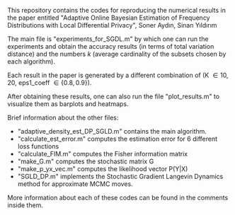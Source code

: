 This repository contains the codes for reproducing the numerical results in the paper entitled
"Adaptive Online Bayesian Estimation of Frequency Distributions with Local Differential Privacy", Soner Aydın, Sinan Yıldırım

The main file is "experiments_for_SGDL.m" by which one can run the experiments and obtain the accuracy results (in terms of total variation distance) and the numbers $k$ (average cardinality of the subsets chosen by each algorithm). 

Each result in the paper is generated by a different combination of (K $\in {10, 20 }$, eps1_coeff $\in \{0.8, 0.9\}$).

After obtaining these results, one can also run the file "plot_results.m" to visualize them as barplots and heatmaps.

Brief information about the other files:
- "adaptive_density_est_DP_SGLD.m" contains the main algorithm.
- "calculate_est_error.m" computes the estimation error for 6 different loss functions
- "calculate_FIM.m" computes the Fisher information matrix
- "make_G.m" computes the stochastic matrix G
- "make_p_yx_vec.m" computes the likelihood vector P(Y|X)
- "SGLD_DP.m" implements the Stochastic Gradient Langevin Dynamics method for approximate MCMC moves.

More information about each of these codes can be found in the comments inside them.
